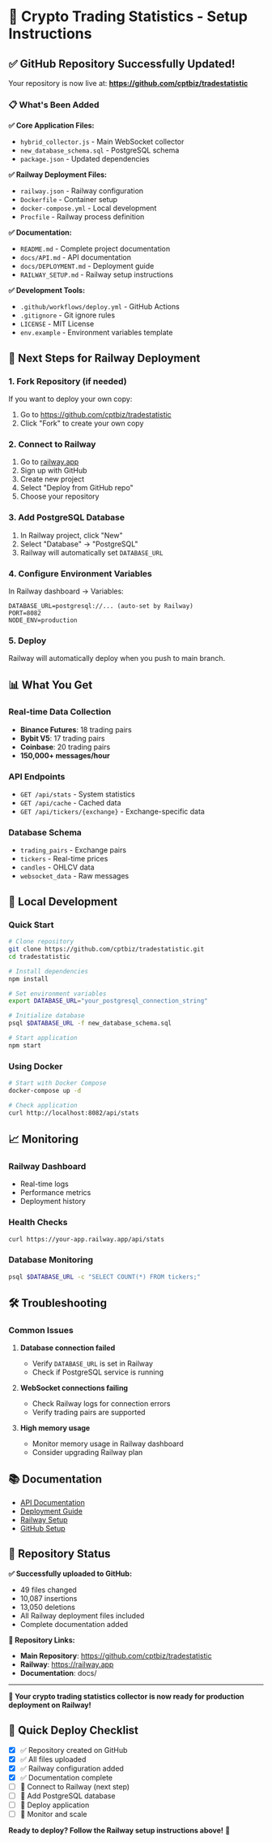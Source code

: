 # 🚀 Crypto Trading Statistics - Setup Instructions

## ✅ GitHub Repository Successfully Updated!

Your repository is now live at: **https://github.com/cptbiz/tradestatistic**

### 📋 What's Been Added

**✅ Core Application Files:**
- `hybrid_collector.js` - Main WebSocket collector
- `new_database_schema.sql` - PostgreSQL schema
- `package.json` - Updated dependencies

**✅ Railway Deployment Files:**
- `railway.json` - Railway configuration
- `Dockerfile` - Container setup
- `docker-compose.yml` - Local development
- `Procfile` - Railway process definition

**✅ Documentation:**
- `README.md` - Complete project documentation
- `docs/API.md` - API documentation
- `docs/DEPLOYMENT.md` - Deployment guide
- `RAILWAY_SETUP.md` - Railway setup instructions

**✅ Development Tools:**
- `.github/workflows/deploy.yml` - GitHub Actions
- `.gitignore` - Git ignore rules
- `LICENSE` - MIT License
- `env.example` - Environment variables template

## 🚀 Next Steps for Railway Deployment

### 1. Fork Repository (if needed)
If you want to deploy your own copy:
1. Go to https://github.com/cptbiz/tradestatistic
2. Click "Fork" to create your own copy

### 2. Connect to Railway
1. Go to [railway.app](https://railway.app)
2. Sign up with GitHub
3. Create new project
4. Select "Deploy from GitHub repo"
5. Choose your repository

### 3. Add PostgreSQL Database
1. In Railway project, click "New"
2. Select "Database" → "PostgreSQL"
3. Railway will automatically set `DATABASE_URL`

### 4. Configure Environment Variables
In Railway dashboard → Variables:
```
DATABASE_URL=postgresql://... (auto-set by Railway)
PORT=8082
NODE_ENV=production
```

### 5. Deploy
Railway will automatically deploy when you push to main branch.

## 📊 What You Get

### Real-time Data Collection
- **Binance Futures**: 18 trading pairs
- **Bybit V5**: 17 trading pairs  
- **Coinbase**: 20 trading pairs
- **150,000+ messages/hour**

### API Endpoints
- `GET /api/stats` - System statistics
- `GET /api/cache` - Cached data
- `GET /api/tickers/{exchange}` - Exchange-specific data

### Database Schema
- `trading_pairs` - Exchange pairs
- `tickers` - Real-time prices
- `candles` - OHLCV data
- `websocket_data` - Raw messages

## 🔧 Local Development

### Quick Start
```bash
# Clone repository
git clone https://github.com/cptbiz/tradestatistic.git
cd tradestatistic

# Install dependencies
npm install

# Set environment variables
export DATABASE_URL="your_postgresql_connection_string"

# Initialize database
psql $DATABASE_URL -f new_database_schema.sql

# Start application
npm start
```

### Using Docker
```bash
# Start with Docker Compose
docker-compose up -d

# Check application
curl http://localhost:8082/api/stats
```

## 📈 Monitoring

### Railway Dashboard
- Real-time logs
- Performance metrics
- Deployment history

### Health Checks
```bash
curl https://your-app.railway.app/api/stats
```

### Database Monitoring
```bash
psql $DATABASE_URL -c "SELECT COUNT(*) FROM tickers;"
```

## 🛠️ Troubleshooting

### Common Issues
1. **Database connection failed**
   - Verify `DATABASE_URL` is set in Railway
   - Check if PostgreSQL service is running

2. **WebSocket connections failing**
   - Check Railway logs for connection errors
   - Verify trading pairs are supported

3. **High memory usage**
   - Monitor memory usage in Railway dashboard
   - Consider upgrading Railway plan

## 📚 Documentation

- [API Documentation](docs/API.md)
- [Deployment Guide](docs/DEPLOYMENT.md)
- [Railway Setup](RAILWAY_SETUP.md)
- [GitHub Setup](GITHUB_SETUP.md)

## 🎯 Repository Status

**✅ Successfully uploaded to GitHub:**
- 49 files changed
- 10,087 insertions
- 13,050 deletions
- All Railway deployment files included
- Complete documentation added

**🔗 Repository Links:**
- **Main Repository**: https://github.com/cptbiz/tradestatistic
- **Railway**: https://railway.app
- **Documentation**: docs/

---

**🎉 Your crypto trading statistics collector is now ready for production deployment on Railway!**

## 🚀 Quick Deploy Checklist

- [x] ✅ Repository created on GitHub
- [x] ✅ All files uploaded
- [x] ✅ Railway configuration added
- [x] ✅ Documentation complete
- [ ] 🔄 Connect to Railway (next step)
- [ ] 🔄 Add PostgreSQL database
- [ ] 🔄 Deploy application
- [ ] 🔄 Monitor and scale

**Ready to deploy? Follow the Railway setup instructions above!** 🚀 